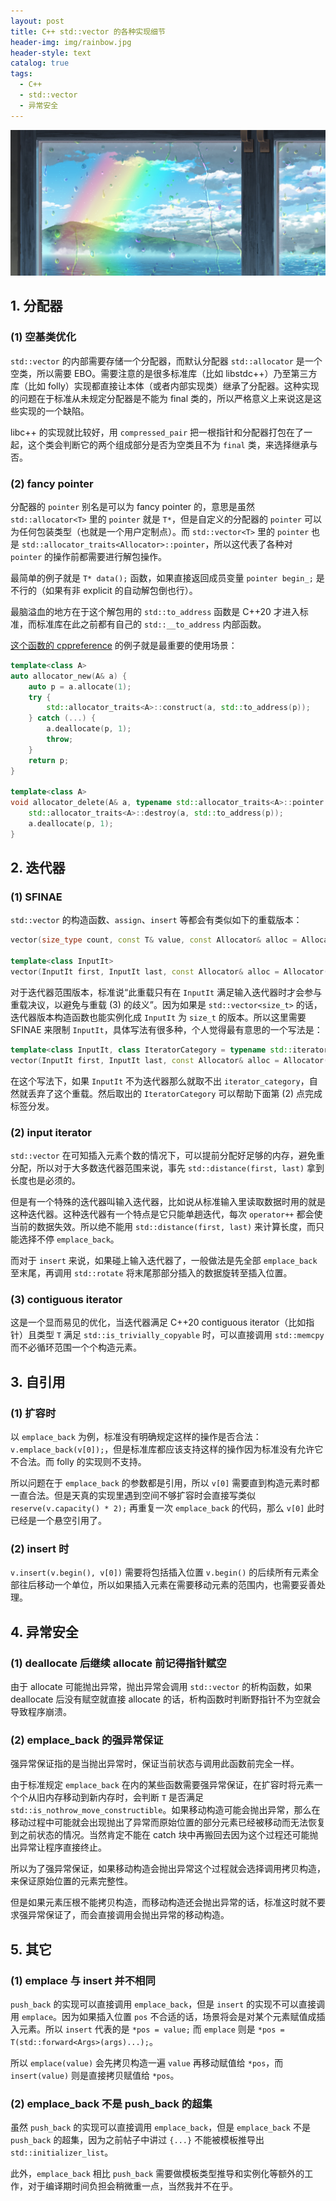 ```yaml
---
layout: post
title: C++ std::vector 的各种实现细节
header-img: img/rainbow.jpg
header-style: text
catalog: true
tags:
  - C++
  - std::vector
  - 异常安全
---
```


![图片](/img/rainbow.jpg)

## 1. 分配器

### (1) 空基类优化

`std::vector` 的内部需要存储一个分配器，而默认分配器 `std::allocator` 是一个空类，所以需要 EBO。需要注意的是很多标准库（比如 libstdc++）乃至第三方库（比如 folly）实现都直接让本体（或者内部实现类）继承了分配器。这种实现的问题在于标准从未规定分配器是不能为 final 类的，所以严格意义上来说这是这些实现的一个缺陷。

libc++ 的实现就比较好，用 `compressed_pair` 把一根指针和分配器打包在了一起，这个类会判断它的两个组成部分是否为空类且不为 `final` 类，来选择继承与否。

### (2) fancy pointer

分配器的 `pointer` 别名是可以为 fancy pointer 的，意思是虽然 `std::allocator<T>` 里的 `pointer` 就是 `T*`，但是自定义的分配器的 `pointer` 可以为任何包装类型（也就是一个用户定制点）。而 `std::vector<T>` 里的 `pointer` 也是 `std::allocator_traits<Allocator>::pointer`，所以这代表了各种对 `pointer` 的操作前都需要进行解包操作。

最简单的例子就是 `T* data();` 函数，如果直接返回成员变量 `pointer begin_;` 是不行的（如果有非 explicit 的自动解包倒也行）。

最脑溢血的地方在于这个解包用的 `std::to_address` 函数是 C++20 才进入标准，而标准库在此之前都有自己的 `std::__to_address` 内部函数。

[这个函数的 cppreference](https://zh.cppreference.com/w/cpp/memory/to_address) 的例子就是最重要的使用场景：

```cpp
template<class A>
auto allocator_new(A& a) {
    auto p = a.allocate(1);
    try {
        std::allocator_traits<A>::construct(a, std::to_address(p));
    } catch (...) {
        a.deallocate(p, 1);
        throw;
    }
    return p;
}

template<class A>
void allocator_delete(A& a, typename std::allocator_traits<A>::pointer p) {
    std::allocator_traits<A>::destroy(a, std::to_address(p));
    a.deallocate(p, 1);
}
```

## 2. 迭代器

### (1) SFINAE

`std::vector` 的构造函数、`assign`、`insert` 等都会有类似如下的重载版本：

```cpp
vector(size_type count, const T& value, const Allocator& alloc = Allocator());

template<class InputIt>
vector(InputIt first, InputIt last, const Allocator& alloc = Allocator());
```

对于迭代器范围版本，标准说“此重载只有在 `InputIt` 满足输入迭代器时才会参与重载决议，以避免与重载 (3) 的歧义”。因为如果是 `std::vector<size_t>` 的话，迭代器版本构造函数也能实例化成 `InputIt` 为 `size_t` 的版本。所以这里需要 SFINAE 来限制 `InputIt`，具体写法有很多种，个人觉得最有意思的一个写法是：

```cpp
template<class InputIt, class IteratorCategory = typename std::iterator_traits<InputIt>::iterator_category>
vector(InputIt first, InputIt last, const Allocator& alloc = Allocator());
```

在这个写法下，如果 `InputIt` 不为迭代器那么就取不出 `iterator_category`，自然就丢弃了这个重载。然后取出的 `IteratorCategory` 可以帮助下面第 (2) 点完成标签分发。

### (2) input iterator

`std::vector` 在可知插入元素个数的情况下，可以提前分配好足够的内存，避免重分配，所以对于大多数迭代器范围来说，事先 `std::distance(first, last)` 拿到长度也是必须的。

但是有一个特殊的迭代器叫输入迭代器，比如说从标准输入里读取数据时用的就是这种迭代器。这种迭代器有一个特点是它只能单趟迭代，每次 `operator++` 都会使当前的数据失效。所以绝不能用 `std::distance(first, last)` 来计算长度，而只能选择不停 `emplace_back`。

而对于 `insert` 来说，如果碰上输入迭代器了，一般做法是先全部 `emplace_back` 至末尾，再调用 `std::rotate` 将末尾那部分插入的数据旋转至插入位置。

### (3) contiguous iterator

这是一个显而易见的优化，当迭代器满足 C++20 contiguous iterator（比如指针）且类型 `T` 满足 `std::is_trivially_copyable` 时，可以直接调用 `std::memcpy` 而不必循环范围一个个构造元素。

## 3. 自引用

### (1) 扩容时

以 `emplace_back` 为例，标准没有明确规定这样的操作是否合法：`v.emplace_back(v[0]);`，但是标准库都应该支持这样的操作因为标准没有允许它不合法。而 folly 的实现则不支持。

所以问题在于 `emplace_back` 的参数都是引用，所以 `v[0]` 需要直到构造元素时都一直合法。但是天真的实现里遇到空间不够扩容时会直接写类似 `reserve(v.capacity() * 2);` 再重复一次 `emplace_back` 的代码，那么 `v[0]` 此时已经是一个悬空引用了。

### (2) insert 时

`v.insert(v.begin(), v[0])` 需要将包括插入位置 `v.begin()` 的后续所有元素全部往后移动一个单位，所以如果插入元素在需要移动元素的范围内，也需要妥善处理。

## 4. 异常安全

### (1) deallocate 后继续 allocate 前记得指针赋空

由于 allocate 可能抛出异常，抛出异常会调用 `std::vector` 的析构函数，如果 deallocate 后没有赋空就直接 allocate 的话，析构函数时判断野指针不为空就会导致程序崩溃。

### (2) emplace_back 的强异常保证

强异常保证指的是当抛出异常时，保证当前状态与调用此函数前完全一样。

由于标准规定 `emplace_back` 在内的某些函数需要强异常保证，在扩容时将元素一个个从旧内存移动到新内存时，会判断 `T` 是否满足 `std::is_nothrow_move_constructible`。如果移动构造可能会抛出异常，那么在移动过程中可能就会出现抛出了异常而原始位置的部分元素已经被移动而无法恢复到之前状态的情况。当然肯定不能在 catch 块中再搬回去因为这个过程还可能抛出异常让程序直接终止。

所以为了强异常保证，如果移动构造会抛出异常这个过程就会选择调用拷贝构造，来保证原始位置的元素完整性。

但是如果元素压根不能拷贝构造，而移动构造还会抛出异常的话，标准这时就不要求强异常保证了，而会直接调用会抛出异常的移动构造。

## 5. 其它

### (1) emplace 与 insert 并不相同

`push_back` 的实现可以直接调用 `emplace_back`，但是 `insert` 的实现不可以直接调用 `emplace`。因为如果插入位置 `pos` 不合适的话，场景将会是对某个元素赋值成插入元素。所以 `insert` 代表的是 `*pos = value;` 而 `emplace` 则是 `*pos = T(std::forward<Args>(args)...);`。

所以 `emplace(value)` 会先拷贝构造一遍 `value` 再移动赋值给 `*pos`，而 `insert(value)` 则是直接拷贝赋值给 `*pos`。

### (2) emplace_back 不是 push_back 的超集

虽然 `push_back` 的实现可以直接调用 `emplace_back`，但是 `emplace_back` 不是 `push_back` 的超集，因为之前帖子中讲过 `{...}` 不能被模板推导出 `std::initializer_list`。

此外，`emplace_back` 相比 `push_back` 需要做模板类型推导和实例化等额外的工作，对于编译期时间负担会稍微重一点，当然我并不在乎。
